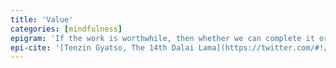 ```yaml
---
title: 'Value'
categories: [mindfulness]
epigram: 'If the work is worthwhile, then whether we can complete it or not, it's worth making the attempt. That's why courage is important.'
epi-cite: '[Tenzin Gyatso, The 14th Dalai Lama](https://twitter.com/#!/DalaiLama/status/117163384968978433)'
---
```


